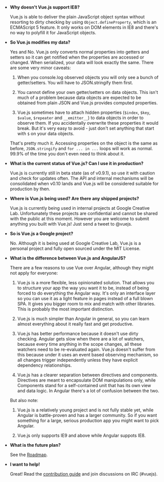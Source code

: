 - **Why doesn't Vue.js support IE8?**

    Vue.js is able to deliver the plain JavaScript object syntax without resorting to dirty checking by using `Object.defineProperty`, which is an ECMAScript 5 feature. It only works on DOM elements in IE8 and there's no way to polyfill it for JavaScript objects.

- **So Vue.js modifies my data?**

    Yes and No. Vue.js only converts normal properties into getters and setters so it can get notified when the properties are accessed or changed. When serialized, your data will look exactly the same. There are some very minor caveats:

    1. When you console.log observed objects you will only see a bunch of getter/setters. You will have to JSON.stringify them first.

    2. You cannot define your own getter/setters on data objects. This isn't much of a problem because data objects are expected to be obtained from plain JSON and Vue.js provides computed properties.

    3. Vue.js sometimes have to attach hidden properties (`$index`, `$key`, `$value`, `$repeater` and `__emitter__`) to data objects in order to observe them. If you accidentally overwrite these properties it would break. But it's very easy to avoid - just don't set anything that start with `$` on your data objects.

    That's pretty much it. Accessing properties on the object is the same as before, `JSON.stringify` and `for ... in ...` loops will work as normal. 99.9% of the time you don't even need to think about it.

- **What is the current status of Vue.js? Can I use it in production?**

    Vue.js is currently still in beta state (as of v0.9.1), so use it with caution and check for updates often. The API and internal mechanisms will be consolidated when v0.10 lands and Vue.js will be considered suitable for production by then.

- **Where is Vue.js being used? Are there any shipped projects?**

    Vue.js is currently being used in internal projects at Google Creative Lab. Unfortunately these projects are confidential and cannot be shared with the public at this moment. However you are welcome to submit anything you built with Vue.js! Just send a tweet to @vuejs.

- **So is Vue.js a Google project?**

    No. Although it is being used at Google Creative Lab, Vue.js is a personal project and fully open sourced under the MIT License.

- **What is the difference between Vue.js and AngularJS?**

    There are a few reasons to use Vue over Angular, although they might not apply for everyone:

    1. Vue.js is a more flexible, less opinionated solution. That allows you to structure your app the way you want it to be, instead of being forced to do everything the Angular way. It's only an interface layer so you can use it as a light feature in pages instead of a full blown SPA. It gives you bigger room to mix and match with other libraries. This is probably the most important distinction.

    2. Vue.js is much simpler than Angular in general, so you can learn almost everything about it really fast and get productive.

    3. Vue.js has better performance because it doesn't use dirty checking. Angular gets slow when there are a lot of watchers, because every time anything in the scope changes, all these watchers need to be re-evaluated again. Vue.js doesn't suffer from this because under it uses an event based observing mechanism, so all changes trigger independently unless they have explicit dependency relationships.

    4. Vue.js has a clearer separation between directives and components. Directives are meant to encapsulate DOM manipulations only, while Components stand for a self-contained unit that has its own view and data logic. In Angular there's a lot of confusion between the two.

    But also note:

    1. Vue.js is a relatively young project and is not fully stable yet, while Angular is battle-proven and has a larger community. So if you want something for a large, serious production app you might want to pick Angular.

    2. Vue.js only supports IE9 and above while Angular suppots IE8.

- **What is the future plan?**

    See the [Roadmap](https://github.com/yyx990803/vue/issues/78).

- **I want to help!**

    Great! Read the [contribution guide](https://github.com/yyx990803/vue/blob/master/CONTRIBUTING.md) and join discussions on IRC (#vuejs).